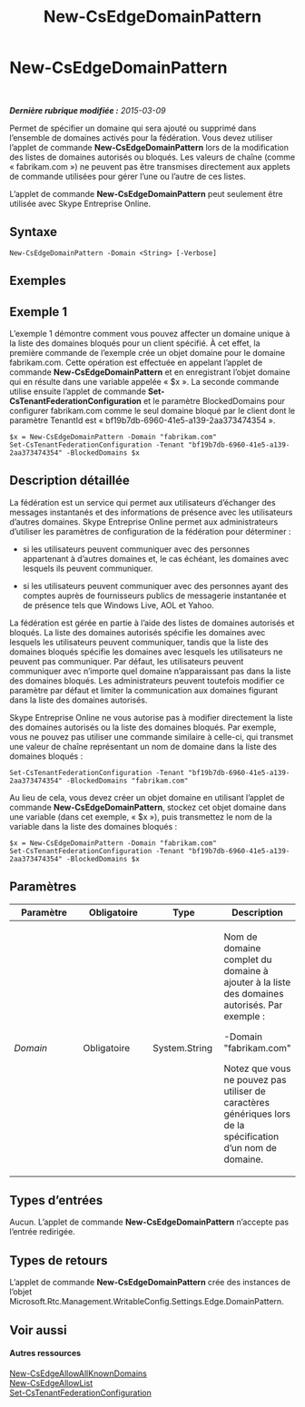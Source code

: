 ﻿---
title: New-CsEdgeDomainPattern
TOCTitle: New-CsEdgeDomainPattern
ms:assetid: 653bc148-c22b-4ad4-afdd-17aaeaa299d2
ms:mtpsurl: https://technet.microsoft.com/fr-fr/library/JJ994040(v=OCS.15)
ms:contentKeyID: 53095440
ms.date: 05/20/2016
mtps_version: v=OCS.15
ms.translationtype: HT
---

# New-CsEdgeDomainPattern

 

_**Dernière rubrique modifiée :** 2015-03-09_

Permet de spécifier un domaine qui sera ajouté ou supprimé dans l’ensemble de domaines activés pour la fédération. Vous devez utiliser l’applet de commande **New-CsEdgeDomainPattern** lors de la modification des listes de domaines autorisés ou bloqués. Les valeurs de chaîne (comme « fabrikam.com ») ne peuvent pas être transmises directement aux applets de commande utilisées pour gérer l’une ou l’autre de ces listes.

L’applet de commande **New-CsEdgeDomainPattern** peut seulement être utilisée avec Skype Entreprise Online.

## Syntaxe

    New-CsEdgeDomainPattern -Domain <String> [-Verbose]

## Exemples

## Exemple 1

L’exemple 1 démontre comment vous pouvez affecter un domaine unique à la liste des domaines bloqués pour un client spécifié. À cet effet, la première commande de l’exemple crée un objet domaine pour le domaine fabrikam.com. Cette opération est effectuée en appelant l’applet de commande **New-CsEdgeDomainPattern** et en enregistrant l’objet domaine qui en résulte dans une variable appelée « $x ». La seconde commande utilise ensuite l’applet de commande **Set-CsTenantFederationConfiguration** et le paramètre BlockedDomains pour configurer fabrikam.com comme le seul domaine bloqué par le client dont le paramètre TenantId est « bf19b7db-6960-41e5-a139-2aa373474354 ».

    $x = New-CsEdgeDomainPattern -Domain "fabrikam.com"
    Set-CsTenantFederationConfiguration -Tenant "bf19b7db-6960-41e5-a139-2aa373474354" -BlockedDomains $x

## Description détaillée

La fédération est un service qui permet aux utilisateurs d’échanger des messages instantanés et des informations de présence avec les utilisateurs d’autres domaines. Skype Entreprise Online permet aux administrateurs d’utiliser les paramètres de configuration de la fédération pour déterminer :

  - si les utilisateurs peuvent communiquer avec des personnes appartenant à d’autres domaines et, le cas échéant, les domaines avec lesquels ils peuvent communiquer.

  - si les utilisateurs peuvent communiquer avec des personnes ayant des comptes auprès de fournisseurs publics de messagerie instantanée et de présence tels que Windows Live, AOL et Yahoo.

La fédération est gérée en partie à l’aide des listes de domaines autorisés et bloqués. La liste des domaines autorisés spécifie les domaines avec lesquels les utilisateurs peuvent communiquer, tandis que la liste des domaines bloqués spécifie les domaines avec lesquels les utilisateurs ne peuvent pas communiquer. Par défaut, les utilisateurs peuvent communiquer avec n’importe quel domaine n’apparaissant pas dans la liste des domaines bloqués. Les administrateurs peuvent toutefois modifier ce paramètre par défaut et limiter la communication aux domaines figurant dans la liste des domaines autorisés.

Skype Entreprise Online ne vous autorise pas à modifier directement la liste des domaines autorisés ou la liste des domaines bloqués. Par exemple, vous ne pouvez pas utiliser une commande similaire à celle-ci, qui transmet une valeur de chaîne représentant un nom de domaine dans la liste des domaines bloqués :

    Set-CsTenantFederationConfiguration -Tenant "bf19b7db-6960-41e5-a139-2aa373474354" -BlockedDomains "fabrikam.com"

Au lieu de cela, vous devez créer un objet domaine en utilisant l’applet de commande **New-CsEdgeDomainPattern**, stockez cet objet domaine dans une variable (dans cet exemple, « $x »), puis transmettez le nom de la variable dans la liste des domaines bloqués :

    $x = New-CsEdgeDomainPattern -Domain "fabrikam.com"
    Set-CsTenantFederationConfiguration -Tenant "bf19b7db-6960-41e5-a139-2aa373474354" -BlockedDomains $x

## Paramètres


<table>
<colgroup>
<col style="width: 25%" />
<col style="width: 25%" />
<col style="width: 25%" />
<col style="width: 25%" />
</colgroup>
<thead>
<tr class="header">
<th>Paramètre</th>
<th>Obligatoire</th>
<th>Type</th>
<th>Description</th>
</tr>
</thead>
<tbody>
<tr class="odd">
<td><p><em>Domain</em></p></td>
<td><p>Obligatoire</p></td>
<td><p>System.String</p></td>
<td><p>Nom de domaine complet du domaine à ajouter à la liste des domaines autorisés. Par exemple :</p>
<p>-Domain &quot;fabrikam.com&quot;</p>
<p>Notez que vous ne pouvez pas utiliser de caractères génériques lors de la spécification d’un nom de domaine.</p></td>
</tr>
</tbody>
</table>


## Types d’entrées

Aucun. L’applet de commande **New-CsEdgeDomainPattern** n’accepte pas l’entrée redirigée.

## Types de retours

L’applet de commande **New-CsEdgeDomainPattern** crée des instances de l’objet Microsoft.Rtc.Management.WritableConfig.Settings.Edge.DomainPattern.

## Voir aussi

#### Autres ressources

[New-CsEdgeAllowAllKnownDomains](new-csedgeallowallknowndomains.md)  
[New-CsEdgeAllowList](new-csedgeallowlist.md)  
[Set-CsTenantFederationConfiguration](set-cstenantfederationconfiguration.md)

